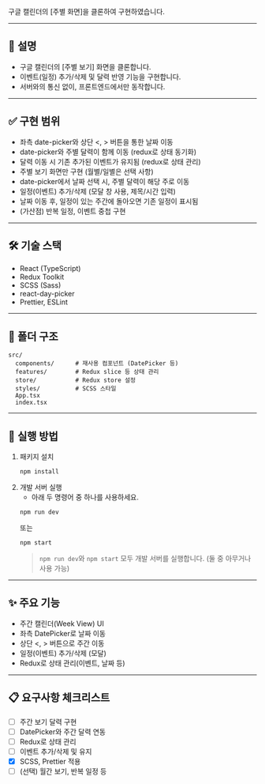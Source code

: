 구글 캘린더의 [주별 화면]을 클론하여 구현하였습니다.

---

## 📝 설명

- 구글 캘린더의 [주별 보기] 화면을 클론합니다.
- 이벤트(일정) 추가/삭제 및 달력 반영 기능을 구현합니다.
- 서버와의 통신 없이, 프론트엔드에서만 동작합니다.

---

## ✅ 구현 범위

- 좌측 date-picker와 상단 <, > 버튼을 통한 날짜 이동
- date-picker와 주별 달력이 함께 이동 (redux로 상태 동기화)
- 달력 이동 시 기존 추가된 이벤트가 유지됨 (redux로 상태 관리)
- 주별 보기 화면만 구현 (월별/일별은 선택 사항)
- date-picker에서 날짜 선택 시, 주별 달력이 해당 주로 이동
- 일정(이벤트) 추가/삭제 (모달 창 사용, 제목/시간 입력)
- 날짜 이동 후, 일정이 있는 주간에 돌아오면 기존 일정이 표시됨
- (가산점) 반복 일정, 이벤트 중첩 구현

---

## 🛠️ 기술 스택

- React (TypeScript)
- Redux Toolkit
- SCSS (Sass)
- react-day-picker
- Prettier, ESLint

---

## 📁 폴더 구조

```
src/
  components/      # 재사용 컴포넌트 (DatePicker 등)
  features/        # Redux slice 등 상태 관리
  store/           # Redux store 설정
  styles/          # SCSS 스타일
  App.tsx
  index.tsx
```

---

## 🚀 실행 방법

1. 패키지 설치
   ```
   npm install
   ```
2. 개발 서버 실행
   - 아래 두 명령어 중 하나를 사용하세요.
   ```
   npm run dev
   ```
   또는
   ```
   npm start
   ```
   > `npm run dev`와 `npm start` 모두 개발 서버를 실행합니다. (둘 중 아무거나 사용 가능)

---

## ✨ 주요 기능

- 주간 캘린더(Week View) UI
- 좌측 DatePicker로 날짜 이동
- 상단 <, > 버튼으로 주간 이동
- 일정(이벤트) 추가/삭제 (모달)
- Redux로 상태 관리(이벤트, 날짜 등)

---

## 📋 요구사항 체크리스트

- [ ] 주간 보기 달력 구현
- [ ] DatePicker와 주간 달력 연동
- [ ] Redux로 상태 관리
- [ ] 이벤트 추가/삭제 및 유지
- [x] SCSS, Prettier 적용
- [ ] (선택) 월간 보기, 반복 일정 등
